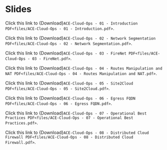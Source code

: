 # Slides

Click this link to {Download}`ACE-Cloud-Ops - 01 - Introduction PDF<files/ACE-Cloud-Ops - 01 - Introduction.pdf>`.

Click this link to {Download}`ACE-Cloud-Ops - 02 - Network Segmentation PDF<files/ACE-Cloud-Ops - 02 - Network Segmentation.pdf>`.

Click this link to {Download}`ACE-Cloud-Ops - 03 - FireNet PDF<files/ACE-Cloud-Ops - 03 - FireNet.pdf>`.

Click this link to {Download}`ACE-Cloud-Ops - 04 - Routes Manipulation and NAT PDF<files/ACE-Cloud-Ops - 04 - Routes Manipulation and NAT.pdf>`.

Click this link to {Download}`ACE-Cloud-Ops - 05 - Site2Cloud PDF<files/ACE-Cloud-Ops - 05 - Site2Cloud.pdf>`.

Click this link to {Download}`ACE-Cloud-Ops - 06 - Egress FQDN PDF<files/ACE-Cloud-Ops - 06 - Egress FQDN.pdf>`.

Click this link to {Download}`ACE-Cloud-Ops - 07 - Operational Best Practices PDF<files/ACE-Cloud-Ops - 07 - Operational Best Practices.pdf>`.

Click this link to {Download}`ACE-Cloud-Ops - 08 - Distributed Cloud Firewall PDF<files/ACE-Cloud-Ops - 08 - Distributed Cloud Firewall.pdf>`.
